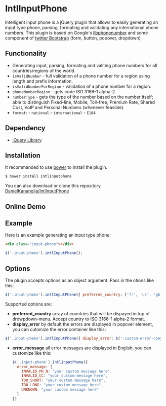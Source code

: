 # IntlInputPhone

Intelligent input phone is a jQuery plugin that allows to easily generating an input type phone, parsing, formating and validating any international phone numbers. This plugin is based on Google's [libphonenumber](https://github.com/googlei18n/libphonenumber) and some component of [twitter Bootstrap](http://getbootstrap.com/) (form, button, popover, dropdown)

## Functionality

* Generating input, parsing, formating and valiting phone numbers for all countries/regions of the world.
* `isValidNumber` - full validation of a phone number for a region using length and prefix information.
* `isValidNumberForRegion` - validation of a phone number for a region.
* `phoneNumberRegion` - gets code ISO 3166-1 alpha-2.
* `numberType` - gets the type of the number based on the number itself; able to distinguish Fixed-line, Mobile, Toll-free, Premium Rate, Shared Cost, VoIP and Personal Numbers (whenever feasible).
* `format`:
      - `national`
      - `international`
      - `E164`

## Dependency

* [jQuery Library](https://code.jquery.com/)

## Installation 

It recommanded to use [bower](http://bower.io/) to install the plugin.

```bash
$ bower install intlinputphone
```

You can also download or clone this repository [DanielKanangila/IntlInputPhone](https://github.com/DaneilKanangila/IntlInputPhone.git)

## Online Demo

## Example

Here is an example generating an input type phone:

```html
<div class="input-phone"></div>
```

```javascript
$('.input-phone').intlInputPhone();
```

## Options

The plugin accepts options as an object argument. Pass in the otions like this:

```javascript
$('.input-phone').intlInputPhone({ preferred_country: ['fr', 'us', 'gb'] });
```

Supported options are:

* **preferred_country** array of countries that will be dispayed in top of drowpdown-menu. Accept country to  ISO 3166-1 alpha-2 format.
*  **display_error** by default the errors are displayed in popover element, you can cutomize the error container like this:

  ```javascript
  $('.input-phone').intlInputPhone({ display_error: $('.custom-error-conyainer') });
  ```
* **error_message** all error messages are displayed in English, you can customize like this:

  ```javascript
  $('.input-phone').intlInputPhone({
    error_message: {
      INVALID_PH_N: "your custom message here",
      INVALID_CC: "your custom message here",
      TOO_SHORT: "your custom message here",
      TOO_LONG: "your custom message here",
      UNKNOWN: "your custom message here"
    }
  })
  ```
